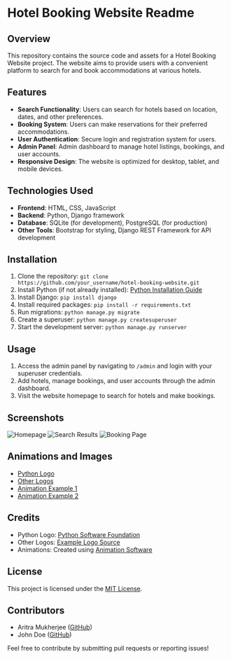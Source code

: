 # Hotel Booking Website Readme

## Overview
This repository contains the source code and assets for a Hotel Booking Website project. The website aims to provide users with a convenient platform to search for and book accommodations at various hotels.

## Features
- **Search Functionality**: Users can search for hotels based on location, dates, and other preferences.
- **Booking System**: Users can make reservations for their preferred accommodations.
- **User Authentication**: Secure login and registration system for users.
- **Admin Panel**: Admin dashboard to manage hotel listings, bookings, and user accounts.
- **Responsive Design**: The website is optimized for desktop, tablet, and mobile devices.

## Technologies Used
- **Frontend**: HTML, CSS, JavaScript
- **Backend**: Python, Django framework
- **Database**: SQLite (for development), PostgreSQL (for production)
- **Other Tools**: Bootstrap for styling, Django REST Framework for API development

## Installation
1. Clone the repository: `git clone https://github.com/your_username/hotel-booking-website.git`
2. Install Python (if not already installed): [Python Installation Guide](https://www.python.org/downloads/)
3. Install Django: `pip install django`
4. Install required packages: `pip install -r requirements.txt`
5. Run migrations: `python manage.py migrate`
6. Create a superuser: `python manage.py createsuperuser`
7. Start the development server: `python manage.py runserver`

## Usage
1. Access the admin panel by navigating to `/admin` and login with your superuser credentials.
2. Add hotels, manage bookings, and user accounts through the admin dashboard.
3. Visit the website homepage to search for hotels and make bookings.

## Screenshots
![Homepage](screenshots/homepage.png)
![Search Results](screenshots/search_results.png)
![Booking Page](screenshots/booking_page.png)

## Animations and Images
- [Python Logo](images/python_logo.png)
- [Other Logos](images/other_logos.png)
- [Animation Example 1](animations/animation1.gif)
- [Animation Example 2](animations/animation2.gif)

## Credits
- Python Logo: [Python Software Foundation](https://www.python.org/)
- Other Logos: [Example Logo Source](https://www.example.com/)
- Animations: Created using [Animation Software](https://www.example.com/animation_tool)

## License
This project is licensed under the [MIT License](LICENSE).

## Contributors
- Aritra Mukherjee ([GitHub](https://github.com/your_username))
- John Doe ([GitHub](https://github.com/johndoe))

Feel free to contribute by submitting pull requests or reporting issues!

